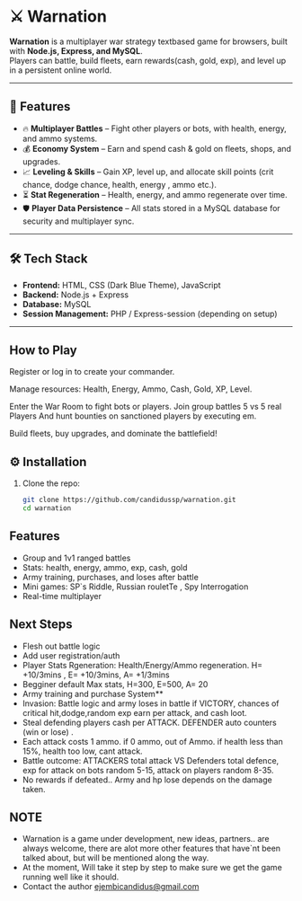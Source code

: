 # ⚔️ Warnation

**Warnation** is a multiplayer war strategy textbased game for browsers,  built with **Node.js, Express, and MySQL**.  
Players can battle, build fleets, earn rewards(cash, gold, exp), and level up in a persistent online world.

---

## 🚀 Features
- 🔥 **Multiplayer Battles** – Fight other players or bots, with health, energy, and ammo systems.
- 💰 **Economy System** – Earn and spend cash & gold on fleets, shops, and upgrades.
- 📈 **Leveling & Skills** – Gain XP, level up, and allocate skill points (crit chance, dodge chance, health, energy , ammo  etc.).
- ⏳ **Stat Regeneration** – Health, energy, and ammo regenerate over time.
- 🛡 **Player Data Persistence** – All stats stored in a MySQL database for security and multiplayer sync.

---

## 🛠 Tech Stack
- **Frontend:** HTML, CSS (Dark Blue Theme), JavaScript
- **Backend:** Node.js + Express
- **Database:** MySQL
- **Session Management:** PHP / Express-session (depending on setup)

---

## How to Play

Register or log in to create your commander.

Manage resources: Health, Energy, Ammo, Cash, Gold, XP, Level.

Enter the War Room to fight bots or players.
Join group battles 5 vs 5 real Players
And hunt bounties on sanctioned players by executing em.

Build fleets, buy upgrades, and dominate the battlefield!

## ⚙️ Installation
1. Clone the repo:
   ```bash
   git clone https://github.com/candidussp/warnation.git
   cd warnation


## Features

- Group and 1v1 ranged battles
- Stats: health, energy, ammo, exp, cash, gold
- Army training, purchases, and loses after battle
- Mini games: SP`s Riddle, Russian rouletTe , Spy Interrogation 
- Real-time multiplayer


## Next Steps

- Flesh out battle logic
- Add user registration/auth
- Player Stats Rgeneration: Health/Energy/Ammo regeneration. H= +10/3mins , E= +10/3mins, A= +1/3mins
- Begginer default Max stats, H=300, E=500, A= 20
- Army training and purchase System**
- Invasion: Battle logic and army loses in battle if VICTORY, chances of critical hit,dodge,random exp earn per attack, and cash loot. 
- Steal defending players cash per ATTACK. DEFENDER auto counters (win or lose) . 
- Each attack costs 1 ammo. if 0 ammo, out of Ammo. if health less than 15%, health too low, cant attack.
- Battle outcome: ATTACKERS total attack VS Defenders total defence, exp for attack on bots random 5-15, attack on players random 8-35. 
- No rewards if defeated.. Army and hp lose depends on the damage taken. 


## NOTE 
- Warnation is a game under development, new ideas, partners.. are always welcome, there are alot more other features that have`nt been talked about, but will be mentioned along the way.
- At the moment, Will take it step by step to make sure we get the game running well like it should. 
- Contact the author ejembicandidus@gmail.com
